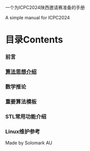 一个为ICPC2024陕西邀请赛准备的手册

A simple manual for ICPC2024
# 目录Contents
### 前言
### [算法思想介绍](算法思想介绍.md)
### 数学推论
### 重要算法模板
### STL常用功能介绍
### Linux维护参考

Made by Solomark AU